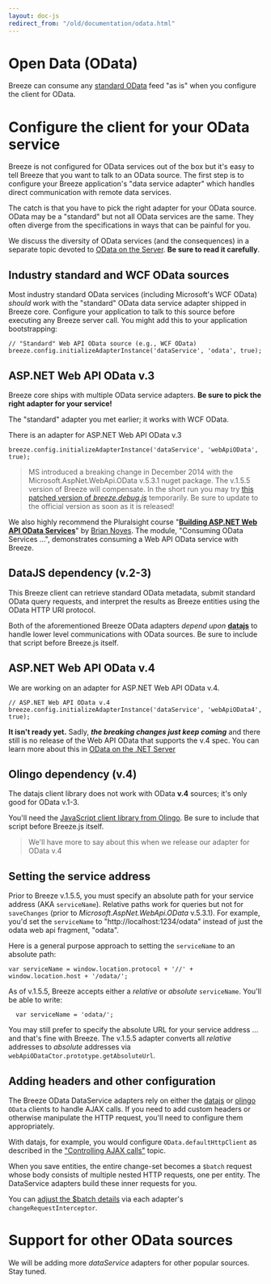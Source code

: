 ```yaml
---
layout: doc-js
redirect_from: "/old/documentation/odata.html"
---
```


# Open Data (OData)

Breeze can consume any <a href="http://www.odata.org/" target="_blank">standard OData</a> feed "as is" when you configure the client for OData.

# Configure the client for your OData service

Breeze is not configured for OData services out of the box but it's easy to tell Breeze that you want to talk to an OData source. The first step is to configure your Breeze application's "data service adapter" which handles direct communication with remote data services. 

The catch is that you have to pick the right adapter for your OData source. OData may be a "standard" but not all OData services are the same. They often diverge from the specifications in ways that can be painful for you. 

We discuss the diversity of OData services (and the consequences) in a separate topic devoted to [OData on the Server](/doc-net/odata.html "OData Services"). **Be sure to read it carefully**.

## Industry standard and WCF OData sources

Most industry standard OData services (including Microsoft's WCF OData) *should* work with the "standard" OData data service adapter shipped in Breeze core.  Configure your application to talk to this source before executing any Breeze server call. You might add this to your application bootstrapping:

    // "Standard" Web API OData source (e.g., WCF OData)
    breeze.config.initializeAdapterInstance('dataService', 'odata', true);

## ASP.NET Web API OData v.3

Breeze core ships with multiple OData service adapters. **Be sure to pick the right adapter for your service!**

The "standard" adapter you met earlier; it works with WCF OData.

There is an adapter for ASP.NET Web API OData v.3

    breeze.config.initializeAdapterInstance('dataService', 'webApiOData', true);

>MS introduced a breaking change in December 2014 with the Microsoft.AspNet.WebApi.OData v.5.3.1 nuget package. The v.1.5.5 version of Breeze will compensate. In the short run you may try [this patched version of *breeze.debug.js*](https://github.com/Breeze/breeze.js/blob/e7cb67e44a12262231c92756f5e3f0d7034f9b21/build/breeze.debug.js) temporarily. Be sure to update to the official version as soon as it is released!

We also highly recommend the Pluralsight course &quot;<a href="http://pluralsight.com/training/courses/TableOfContents?courseName=aspnetwebapi-odata" target="_blank"><strong>Building ASP.NET Web API OData Services</strong></a>&quot; by <a href="http://briannoyes.net/default.aspx" target="_blank">Brian Noyes</a>. The module, "Consuming OData Services ...", demonstrates consuming a Web API OData service with Breeze.

## <a name="data-js"></a>DataJS dependency (v.2-3)

This Breeze client can retrieve standard OData metadata, submit standard OData query requests, and interpret the results as Breeze entities using the OData HTTP URI protocol.

Both of the aforementioned Breeze OData adapters *depend upon* <a href="http://datajs.codeplex.com/documentation" target="_blank"><strong>datajs</strong></a>&nbsp;to handle lower level communications with OData sources. Be sure to include that script before Breeze.js itself.

## ASP.NET Web API OData v.4

We are working on an adapter for ASP.NET Web API OData v.4.

    // ASP.NET Web API OData v.4
    breeze.config.initializeAdapterInstance('dataService', 'webApiOData4', true);

**It isn't ready yet.** Sadly, ***the breaking changes just keep coming*** and there still is no release of the Web API OData that supports the v.4 spec. You can learn more about this in [OData on the .NET Server](/doc-net/odata.html "OData Services")

## <a name="olingo-js"></a>Olingo dependency (v.4)

The datajs client library does not work with OData **v.4** sources; it's only good for OData v.1-3. 

You'll need the [JavaScript client library from Olingo](https://olingo.apache.org/doc/javascript/index.html). Be sure to include that script before Breeze.js itself.

>We'll have more to say about this when we release our adapter for OData v.4

## Setting the service address

Prior to Breeze v.1.5.5, you must specify an absolute path for your service address (AKA `serviceName`).  Relative paths work for queries but not for `saveChanges` (prior to *Microsoft.AspNet.WebApi.OData* v.5.3.1). For example, you'd set the `serviceName` to "http://localhost:1234/odata" instead of just the odata web api fragment, "odata".

Here is a general purpose approach to setting the `serviceName` to an absolute path:

    var serviceName = window.location.protocol + '//' + window.location.host + '/odata/';

As of v.1.5.5, Breeze accepts either a *relative* or *absolute* `serviceName`. You'll be able to write:

      var serviceName = 'odata/';

You may still prefer to specify the absolute URL for your service address ... and that's fine with Breeze. The v.1.5.5 adapter converts all *relative* addresses to *absolute* addresses via `webApiODataCtor.prototype.getAbsoluteUrl`. 

## Adding headers and other configuration

The Breeze OData DataService adapters rely on either the [datajs](#data-js) or [olingo](#olingo-js) `OData` clients to handle AJAX calls. If you need to add custom headers or otherwise manipulate the HTTP request, you'll need to configure them appropriately.

With datajs, for example, you would configure `OData.defaultHttpClient` as described in the ["Controlling AJAX calls"](/doc-js/server-ajaxadapter#odata-ajax "OData AJAX") topic.

When you save entities, the entire change-set becomes a `$batch` request whose body consists of multiple nested HTTP requests, one per entity. The DataService adapters build these inner requests for you.
 
You can [adjust the $batch details](/doc-js/server-ajaxadapter#changeRequestInterceptor "Adjust save request data with a changeRequestInterceptor") via each adapter's `changeRequestInterceptor`.

# Support for other OData sources

We will be adding more *dataService* adapters for other popular sources. Stay tuned.
